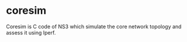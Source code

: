 # coresim

Coresim is C code of NS3 which simulate the core network topology and assess it using Iperf.

